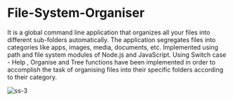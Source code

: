 # File-System-Organiser
It is a global command line application that organizes all your files into different sub-folders automatically. The application segregates files into categories like apps, images, media, documents, etc. Implemented using path and file system modules of Node.js and JavaScript.
Using Switch case - Help , Organise and Tree functions have been implemented in order to accomplish the task of organising files into their specific folders according to their category. 
 

![ss-3](https://user-images.githubusercontent.com/89742392/144717396-7bbbc6d3-3415-4319-80c8-7182aee78481.png)
